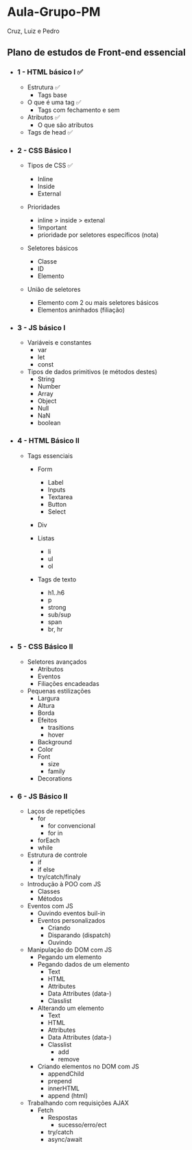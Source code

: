 # Aula-Grupo-PM
Cruz, Luiz e Pedro

## Plano de estudos de Front-end essencial

* ### 1 - HTML básico I ✅
    * Estrutura ✅
        * Tags base
    * O que é uma tag ✅
        * Tags com fechamento e sem
    * Atributos ✅
        * O que são atributos
    * Tags de head ✅

* ### 2 - CSS Básico I 
    * Tipos de CSS ✅
        * Inline
        * Inside
        * External

    * Prioridades
        * inline > inside > extenal
        * !important
        * prioridade por seletores específicos (nota)
    * Seletores básicos
        * Classe
        * ID
        * Elemento
    * União de seletores
        * Elemento com 2 ou mais seletores básicos
        * Elementos aninhados (filiação)

* ### 3 - JS básico I
    * Variáveis e constantes
        * var
        * let
        * const
    * Tipos de dados primitivos (e métodos destes)
        * String
        * Number
        * Array
        * Object
        * Null
        * NaN
        * boolean

* ### 4 - HTML Básico II
    * Tags essenciais
        * Form
            * Label
            * Inputs
            * Textarea
            * Button
            * Select

        * Div
        * Listas
            * li
            * ul
            * ol
        * Tags de texto
            * h1..h6
            * p
            * strong
            * sub/sup
            * span
            * br, hr

* ### 5 - CSS Básico II
    * Seletores avançados
        * Atributos
        * Eventos
        * Filiações encadeadas
    * Pequenas estilizações
        * Largura
        * Altura
        * Borda
        * Efeitos
            * trasitions
            * hover
        * Background
        * Color
        * Font
            * size
            * family
        * Decorations

* ### 6 - JS Básico II
    * Laços de repetições
        * for
            * for convencional
            * for in
        * forEach
        * while
    * Estrutura de controle
        * if
        * if else
        * try/catch/finaly
    * Introdução à POO com JS
        * Classes
        * Métodos
    * Eventos com JS
        * Ouvindo eventos buil-in
        * Eventos personalizados
            * Criando
            * Disparando (dispatch)
            * Ouvindo
    * Manipulação do DOM com JS
        * Pegando um elemento
        * Pegando dados de um elemento
            * Text
            * HTML
            * Attributes
            * Data Attributes (data-)
            * Classlist
        * Alterando um elemento
            * Text
            * HTML
            * Attributes
            * Data Attributes (data-)
            * Classlist
                - add
                - remove
        * Criando elementos no DOM com JS
            * appendChild
            * prepend
            * innerHTML
            * append (html)
    * Trabalhando com requisições AJAX
        * Fetch
            * Respostas
                * sucesso/erro/ect
            * try/catch
            * async/await
